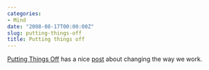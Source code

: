 ```yaml
---
categories:
- Mind
date: "2008-08-17T00:00:00Z"
slug: putting-things-off
title: Putting things off
---
```

[Putting Things Off][putthingsoff] has a nice [post][putthingsoff 2] about changing the way we work.

[putthingsoff]: http://putthingsoff.com/
[putthingsoff 2]: http://putthingsoff.com/the-end-of-the-working-week/
